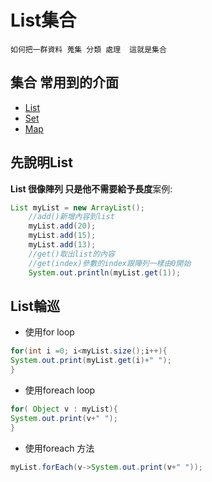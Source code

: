 # List集合
`如何把一群資料 蒐集 分類 處理  這就是集合`
## 集合 常用到的介面
+ [List](https://docs.oracle.com/javase/8/docs/api/java/util/List.html)
+ [Set](https://docs.oracle.com/javase/8/docs/api/java/util/Set.html)
+ [Map](https://docs.oracle.com/javase/8/docs/api/java/util/Map.html)
## 先說明List
**List 很像陣列 只是他不需要給予長度**案例:
```java
List myList = new ArrayList();
	//add()新增內容到list
	myList.add(20);
	myList.add(15);
	myList.add(13);
	//get()取出list的內容
	//get(index)參數的index跟陣列一樣由0開始
	System.out.println(myList.get(1));
```
## List輪巡
+ 使用for loop 
```java 
for(int i =0; i<myList.size();i++){
System.out.print(myList.get(i)+" ");
}
```
+ 使用foreach loop
```java	
for( Object v : myList){
System.out.print(v+" ");
}
```
+ 使用foreach 方法
```java
myList.forEach(v->System.out.print(v+" "));
```
